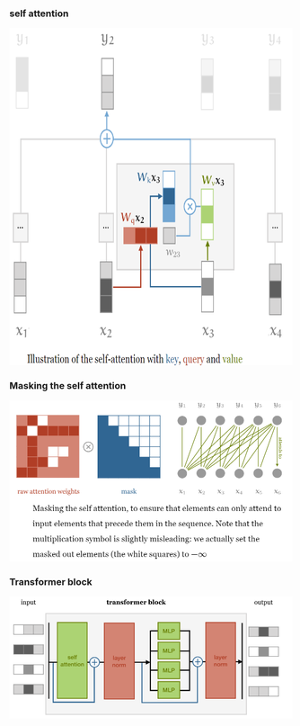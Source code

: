 ### self attention 
<img src="../assets/selfattentionblock.png"  width="600" height="600">

### Masking the self attention 
![masking](../assets/masking_selfattention.png)

### Transformer block
![transformer](../assets/transformerblock.png)